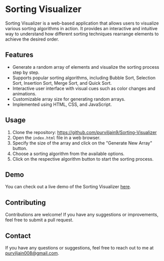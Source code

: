 # Sorting Visualizer

Sorting Visualizer is a web-based application that allows users to visualize various sorting algorithms in action. It provides an interactive and intuitive way to understand how different sorting techniques rearrange elements to achieve the desired order.

## Features

- Generate a random array of elements and visualize the sorting process step by step.
- Supports popular sorting algorithms, including Bubble Sort, Selection Sort, Insertion Sort, Merge Sort, and Quick Sort.
- Interactive user interface with visual cues such as color changes and animations.
- Customizable array size for generating random arrays.
- Implemented using HTML, CSS, and JavaScript.

## Usage

1. Clone the repository: https://github.com/purviljain9/Sorting-Visualizer
2. Open the `index.html` file in a web browser.
3. Specify the size of the array and click on the "Generate New Array" button.
4. Choose a sorting algorithm from the available options.
5. Click on the respective algorithm button to start the sorting process.

## Demo

You can check out a live demo of the Sorting Visualizer [here](https://github.com/purviljain9/Sorting-Visualizer).

## Contributing

Contributions are welcome! If you have any suggestions or improvements, feel free to submit a pull request.

## Contact

If you have any questions or suggestions, feel free to reach out to me at purviljain008@gmail.com.




